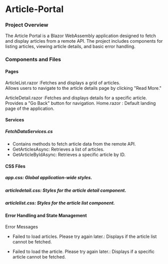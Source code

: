 # Article-Portal
### Project Overview
The Article Portal is a Blazor WebAssembly application designed to fetch and display articles from a remote API. The project includes components for listing articles, viewing article details, and basic error handling.
### Components and Files
#### Pages
ArticleList.razor :Fetches and displays a grid of articles.  
                    Allows users to navigate to the article details page by clicking "Read More."
                    
ArticleDetail.razor :Fetches and displays details for a specific article. 
                      Provides a "Go Back" button for navigation.
Home.razor : Default landing page of the application.

#### Services
##### FetchDataServices.cs
- Contains methods to fetch article data from the remote API.
- GetArticlesAsync: Retrieves a list of articles.
- GetArticleByIdAsync: Retrieves a specific article by ID.

#### CSS Files

##### app.css: Global application-wide styles.

##### articledetail.css: Styles for the article detail component.

##### articlelist.css: Styles for the article list component.

#### Error Handling and State Management

Error Messages
- Failed to load articles. Please try again later.: Displays if the article list cannot be fetched.

- Failed to load the article. Please try again later.: Displays if a specific article cannot be fetched.


